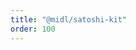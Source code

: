 ```yaml
---
title: "@midl/satoshi-kit"
order: 100
---
```


<!--@include: ../../../../packages/satoshi-kit/CHANGELOG.md-->
